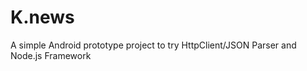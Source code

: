 K.news
=====

A simple Android prototype project to try HttpClient/JSON Parser and Node.js Framework
